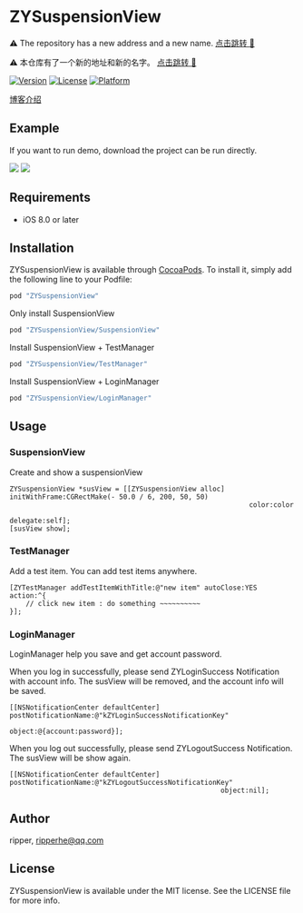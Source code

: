 # ZYSuspensionView

⚠️ The repository has a new address and a new name. [点击跳转 🚀](https://github.com/ripperhe/Debugo)

⚠️ 本仓库有了一个新的地址和新的名字。 [点击跳转 🚀](https://github.com/ripperhe/Debugo)


[![Version](https://img.shields.io/cocoapods/v/ZYSuspensionView.svg?style=flat)](http://cocoapods.org/pods/ZYSuspensionView)
[![License](https://img.shields.io/cocoapods/l/ZYSuspensionView.svg?style=flat)](http://cocoapods.org/pods/ZYSuspensionView)
[![Platform](https://img.shields.io/cocoapods/p/ZYSuspensionView.svg?style=flat)](http://cocoapods.org/pods/ZYSuspensionView)

[博客介绍](http://ripperhe.com/2017/03/10/suspension-view/)

## Example

If you want to run demo, download the project can be run directly.

![](https://raw.githubusercontent.com/ripperhe/Resource/master/20170310/testmanager.gif)
![](https://raw.githubusercontent.com/ripperhe/Resource/master/20170310/loginmanager.gif)

## Requirements

* iOS 8.0 or later

## Installation

ZYSuspensionView is available through [CocoaPods](http://cocoapods.org). To install
it, simply add the following line to your Podfile:

```ruby
pod "ZYSuspensionView"
```

Only install SuspensionView

```ruby
pod "ZYSuspensionView/SuspensionView"
```
Install SuspensionView + TestManager

```ruby
pod "ZYSuspensionView/TestManager"
```

Install SuspensionView + LoginManager

```ruby
pod "ZYSuspensionView/LoginManager"
```

## Usage

### SuspensionView

Create and show a suspensionView

```objc
ZYSuspensionView *susView = [[ZYSuspensionView alloc] initWithFrame:CGRectMake(- 50.0 / 6, 200, 50, 50)
                                                           color:color
                                                        delegate:self];
[susView show];
```

### TestManager

Add a test item. You can add test items anywhere.

```objc
[ZYTestManager addTestItemWithTitle:@"new item" autoClose:YES action:^{
    // click new item : do something ~~~~~~~~~~
}];
```

### LoginManager

LoginManager help you save and get account password.

When you log in successfully, please send ZYLoginSuccess Notification with account info. The susView will be removed, and the account info will be saved.

```objc
[[NSNotificationCenter defaultCenter] postNotificationName:@"kZYLoginSuccessNotificationKey"
                                                    object:@{account:password}];
```

When you log out successfully, please send ZYLogoutSuccess Notification. The susView will be show again.

```objc
[[NSNotificationCenter defaultCenter] postNotificationName:@"kZYLogoutSuccessNotificationKey"
                                                    object:nil];
```


## Author

ripper, ripperhe@qq.com

## License

ZYSuspensionView is available under the MIT license. See the LICENSE file for more info.

